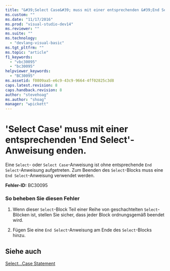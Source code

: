```yaml
---
title: "&#39;Select Case&#39; muss mit einer entsprechenden &#39;End Select&#39;-Anweisung enden. | Microsoft Docs"
ms.custom: ""
ms.date: "11/17/2016"
ms.prod: "visual-studio-dev14"
ms.reviewer: ""
ms.suite: ""
ms.technology: 
  - "devlang-visual-basic"
ms.tgt_pltfrm: ""
ms.topic: "article"
f1_keywords: 
  - "vbc30095"
  - "bc30095"
helpviewer_keywords: 
  - "BC30095"
ms.assetid: f0809aa5-e6c9-43c9-9664-4ff02825c3d8
caps.latest.revision: 8
caps.handback.revision: 8
author: "stevehoag"
ms.author: "shoag"
manager: "wpickett"
---
```

# &#39;Select Case&#39; muss mit einer entsprechenden &#39;End Select&#39;-Anweisung enden.
Eine `Select`\- oder `Select Case`\-Anweisung ist ohne entsprechende `End Select`\-Anweisung aufgetreten. Zum Beenden des `Select`\-Blocks muss eine `End Select`\-Anweisung verwendet werden.  
  
 **Fehler\-ID:** BC30095  
  
### So beheben Sie diesen Fehler  
  
1.  Wenn dieser `Select`\-Block Teil einer Reihe von geschachtelten `Select`\-Blöcken ist, stellen Sie sicher, dass jeder Block ordnungsgemäß beendet wird.  
  
2.  Fügen Sie eine `End Select`\-Anweisung am Ende des `Select`\-Blocks hinzu.  
  
## Siehe auch  
 [Select...Case Statement](../../visual-basic/language-reference/statements/select-case-statement.md)